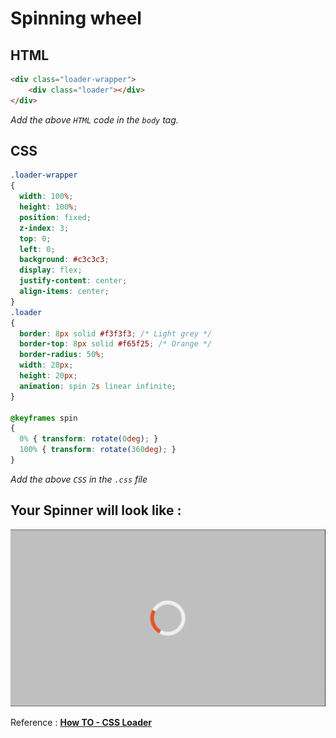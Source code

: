 # Spinning wheel

## HTML

```html
<div class="loader-wrapper">
	<div class="loader"></div>
</div>
```

*Add the above `HTML` code in the `body` tag.*

## CSS

```css
.loader-wrapper
{
  width: 100%;
  height: 100%;
  position: fixed;
  z-index: 3;
  top: 0;
  left: 0;
  background: #c3c3c3;
  display: flex;
  justify-content: center;
  align-items: center; 
}
.loader 
{
  border: 8px solid #f3f3f3; /* Light grey */
  border-top: 8px solid #f65f25; /* Orange */
  border-radius: 50%;
  width: 20px;
  height: 20px;
  animation: spin 2s linear infinite;
}

@keyframes spin 
{
  0% { transform: rotate(0deg); }
  100% { transform: rotate(360deg); }
}
```

*Add the above `CSS` in the `.css` file*

## Your Spinner will look like :

![Spinning wheel](Spinning_wheel.gif)

Reference : [**How TO - CSS Loader**](https://www.w3schools.com/howto/howto_css_loader.asp)

